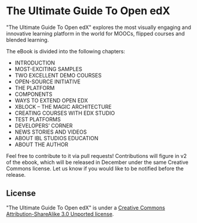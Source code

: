The Ultimate Guide To Open edX
==============================

"The Ultimate Guide To Open edX" explores the most visually engaging and innovative learning platform in the world for MOOCs, flipped courses and blended learning.

The eBook is divided into the following chapters:
* INTRODUCTION
* MOST-EXCITING SAMPLES
* TWO EXCELLENT DEMO COURSES
* OPEN-SOURCE INITIATIVE
* THE PLATFORM
* COMPONENTS
* WAYS TO EXTEND OPEN EDX
* XBLOCK – THE MAGIC ARCHITECTURE
* CREATING COURSES WITH EDX STUDIO
* TEST PLATFORMS 
* DEVELOPERS’ CORNER
* NEWS STORIES AND VIDEOS
* ABOUT IBL STUDIOS EDUCATION 
* ABOUT THE AUTHOR

Feel free to contribute to it via pull requests! Contributions will figure in v2 of the ebook, which will be released in December under the same Creative Commons license. Let us know if you would like to be notified before the release.


License
--------------
"The Ultimate Guide To Open edX" is under a <a href="http://creativecommons.org/licenses/by-sa/3.0/">Creative Commons Attribution-ShareAlike 3.0 Unported license</a>.
